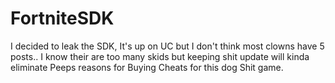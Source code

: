 # FortniteSDK
I decided to leak the SDK, It's up on UC but I don't think most clowns have 5 posts.. I know their are too many skids but keeping shit update will kinda eliminate Peeps reasons for Buying Cheats for this dog Shit game.
